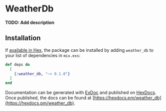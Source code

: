 # WeatherDb

**TODO: Add description**

## Installation

If [available in Hex](https://hex.pm/docs/publish), the package can be installed
by adding `weather_db` to your list of dependencies in `mix.exs`:

```elixir
def deps do
  [
    {:weather_db, "~> 0.1.0"}
  ]
end
```

Documentation can be generated with [ExDoc](https://github.com/elixir-lang/ex_doc)
and published on [HexDocs](https://hexdocs.pm). Once published, the docs can
be found at [https://hexdocs.pm/weather_db](https://hexdocs.pm/weather_db).

